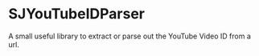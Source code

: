 SJYouTubeIDParser
=================

A small useful library to extract or parse out the YouTube Video ID from a url.

